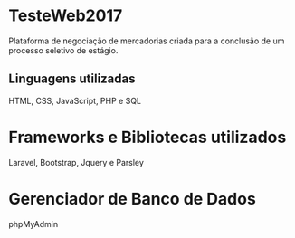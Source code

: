 # TesteWeb2017
Plataforma de negociação de mercadorias criada para a conclusão de um processo seletivo de estágio.

## Linguagens utilizadas
HTML, CSS, JavaScript, PHP e SQL

# Frameworks e Bibliotecas utilizados
Laravel, Bootstrap, Jquery e Parsley 

# Gerenciador de Banco de Dados
phpMyAdmin
